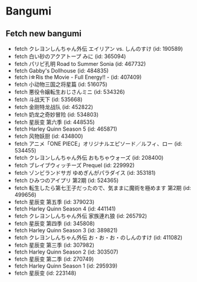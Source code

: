 # Bangumi
## Fetch new bangumi
- fetch クレヨンしんちゃん外伝 エイリアン vs. しんのすけ (id: 190589)
- fetch 白い砂のアクアトープ みに (id: 365094)
- fetch パリピ孔明 Road to Summer Sonia (id: 467732)
- fetch Gabby's Dollhouse (id: 484835)
- fetch i☆Ris the Movie - Full Energy!! - (id: 407409)
- fetch 小动物三国之将星篇 (id: 516075)
- fetch 悪役令嬢転生おじさんミニ (id: 534326)
- fetch 斗战天下 (id: 535668)
- fetch 金刚特龙战队 (id: 452822)
- fetch 奶龙之奇妙冒险 (id: 534803)
- fetch 星辰变 第六季 (id: 448535)
- fetch Harley Quinn Season 5 (id: 465871)
- fetch 风物妖厨 (id: 434800)
- fetch アニメ「ONE PIECE」オリジナルエピソード／ルフィ、ロー (id: 534455)
- fetch クレヨンしんちゃん外伝 おもちゃウォーズ (id: 208400)
- fetch ブレイブウィッチーズ Prequel (id: 229992)
- fetch ゾンビランドサガ ゆめぎんがパラダイス (id: 353181)
- fetch ひみつのアイプリ 第2期 (id: 524365)
- fetch 転生したら第七王子だったので、気ままに魔術を極めます 第2期 (id: 499656)
- fetch 星辰变 第五季 (id: 379023)
- fetch Harley Quinn Season 4 (id: 441141)
- fetch クレヨンしんちゃん外伝 家族連れ狼 (id: 265792)
- fetch 星辰变 第四季 (id: 345808)
- fetch Harley Quinn Season 3 (id: 389821)
- fetch クレヨンしんちゃん外伝 お・お・お・のしんのすけ (id: 411082)
- fetch 星辰变 第三季 (id: 307982)
- fetch Harley Quinn Season 2 (id: 303507)
- fetch 星辰变 第二季 (id: 270749)
- fetch Harley Quinn Season 1 (id: 295939)
- fetch 星辰变 (id: 223148)
